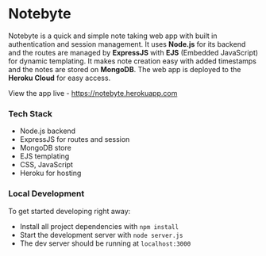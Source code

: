 # Notebyte
Notebyte is a quick and simple note taking web app with built in authentication and session management. It uses **Node.js** for its backend and the routes are managed by **ExpressJS** with **EJS** (Embedded JavaScript) for dynamic templating. It makes note creation easy with added timestamps and the notes are stored on **MongoDB**. The web app is deployed to the **Heroku Cloud** for easy access.

View the app live - https://notebyte.herokuapp.com

### Tech Stack
* Node.js backend
* ExpressJS for routes and session
* MongoDB store
* EJS templating
* CSS, JavaScript
* Heroku for hosting

### Local Development
To get started developing right away:

* Install all project dependencies with `npm install`
* Start the development server with `node server.js`
* The dev server should be running at `localhost:3000`
